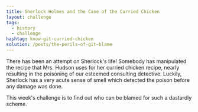 ```yaml
---
title: Sherlock Holmes and the Case of the Curried Chicken
layout: challenge
tags:
  - history
  - challenge
hashtag: know-git-curried-chicken
solution: /posts/the-perils-of-git-blame
---
```


There has been an attempt on Sherlock's life! Somebody has manipulated the recipe that Mrs. Hudson uses for her curried chicken recipe, nearly resulting in the poisoning of our esteemed consulting detective. Luckily, Sherlock has a very acute sense of smell which detected the poison before any damage was done.

This week's challenge is to find out who can be blamed for such a dastardly scheme.
